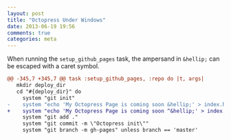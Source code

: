 ```yaml
---
layout: post
title: "Octopress Under Windows"
date: 2013-06-19 19:56
comments: true
categories: meta
---
```


When running the `setup_github_pages` task, the
ampersand in `&hellip;` can be escaped with a caret symbol.

``` diff Rakefile.rb
@@ -345,7 +345,7 @@ task :setup_github_pages, :repo do |t, args|
   mkdir deploy_dir
   cd "#{deploy_dir}" do
     system "git init"
-    system "echo 'My Octopress Page is coming soon &hellip;' > index.html"
+    system "echo 'My Octopress Page is coming soon ^&hellip;' > index.html"
     system "git add ."
     system "git commit -m \"Octopress init\""
     system "git branch -m gh-pages" unless branch == 'master'
```